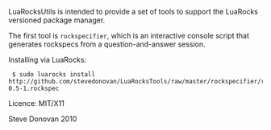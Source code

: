 LuaRocksUtils is intended to provide a set of tools to support the LuaRocks
versioned package manager.

The first tool is `rockspecifier`, which is an interactive console script
that generates rockspecs from a question-and-answer session.

Installing via LuaRocks:

     $ sudo luarocks install  http://github.com/stevedonovan/LuaRocksTools/raw/master/rockspecifier/rockspecifier-0.5-1.rockspec

Licence: MIT/X11

Steve Donovan
2010
